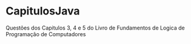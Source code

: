 # CapitulosJava
Questões dos Capitulos 3, 4 e 5 do Livro de Fundamentos de Logica de Programação de Computadores 
